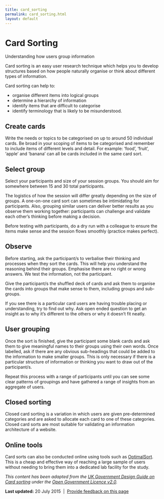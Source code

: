 ```yaml
---
title: card_sorting
permalink: card_sorting.html
layout: default
---
```

Card Sorting
============

Understanding how users group information

Card sorting is an easy user research technique which helps you to develop structures based on how people naturally organise or think about different types of information.

Card sorting can help to:

-   organise different items into logical groups
-   determine a hierarchy of information
-   identify items that are difficult to categorise
-   identify terminology that is likely to be misunderstood.

Create cards
------------

Write the needs or topics to be categorised on up to around 50 individual cards. Be broad in your scoping of items to be categorised and remember to include items of different levels and detail. For example: ‘food’, ‘fruit’, ‘apple’ and ‘banana’ can all be cards included in the same card sort.

Select group
------------

Select your participants and size of your session groups. You should aim for somewhere between 15 and 30 total participants.

The logistics of how the session will differ greatly depending on the size of groups. A one-on-one card sort can sometimes be intimidating for participants. Also, grouping similar users can deliver better results as you observe them working together: participants can challenge and validate each other’s thinking before making a decision.

Before testing with participants, do a dry run with a colleague to ensure the items make sense and the session flows smoothly (practice makes perfect).

Observe
-------

Before starting, ask the participant/s to verbalise their thinking and processes when they sort the cards. This will help you understand the reasoning behind their groups. Emphasise there are no right or wrong answers. We test the information, not the participant.

Give the participant/s the shuffled deck of cards and ask them to organise the cards into groups that make sense to them, including groups and sub-groups.

If you see there is a particular card users are having trouble placing or understanding, try to find out why. Ask open ended question to get an insight as to why it’s different to the others or why it doesn’t fit neatly.

User grouping
-------------

Once the sort is finished, give the participant some blank cards and ask them to give meaningful names to their groups using their own words. Once labelled, ask if there are any obvious sub-headings that could be added to the information to make smaller groups. This is only necessary if there is a particular structure of information or thinking you want to draw out of the participant/s.

Repeat this process with a range of participants until you can see some clear patterns of groupings and have gathered a range of insights from an aggregate of users.

Closed sorting
--------------

Closed card sorting is a variation in which users are given pre-determined categories and are asked to allocate each card to one of these categories. Closed card sorts are most suitable for validating an information architecture of a website.

Online tools
------------

Card sorts can also be conducted online using tools such as [OptimalSort](https://www.optimalworkshop.com/optimalsort). This is a cheap and effective way of reaching a large sample of users without needing to bring them into a dedicated lab facility for the study.

*This content has been adapted from the* [*UK Government Design Guide on Card sorting*](https://www.gov.uk/service-manual/user-centred-design/foi_act_and_information_publication_scheme.md) *under the* [*Open Government Licence v2.0*](http://www.nationalarchives.gov.uk/doc/open-government-licence/version/2)*.*

**Last updated:** 20 July 2015  |  [Provide feedback on this page](../feedback%3Furl_from=Userresearch-Cardsorting.html)


